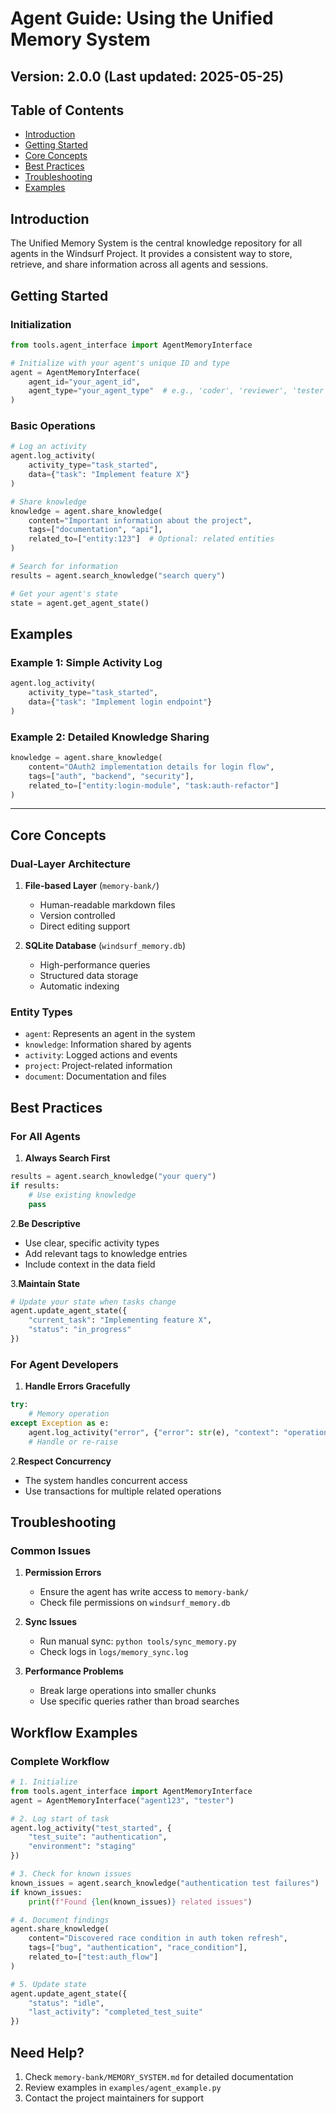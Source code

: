 # Agent Guide: Using the Unified Memory System

## Version: 2.0.0 (Last updated: 2025-05-25)

## Table of Contents

- [Introduction](#introduction)
- [Getting Started](#getting-started)
- [Core Concepts](#core-concepts)
- [Best Practices](#best-practices)
- [Troubleshooting](#troubleshooting)
- [Examples](#examples)

## Introduction

The Unified Memory System is the central knowledge repository for all agents in the Windsurf Project. It provides a consistent way to store, retrieve, and share information across all agents and sessions.

## Getting Started

### Initialization

```python
from tools.agent_interface import AgentMemoryInterface

# Initialize with your agent's unique ID and type
agent = AgentMemoryInterface(
    agent_id="your_agent_id",
    agent_type="your_agent_type"  # e.g., 'coder', 'reviewer', 'tester'
)
```

### Basic Operations

```python
# Log an activity
agent.log_activity(
    activity_type="task_started",
    data={"task": "Implement feature X"}
)

# Share knowledge
knowledge = agent.share_knowledge(
    content="Important information about the project",
    tags=["documentation", "api"],
    related_to=["entity:123"]  # Optional: related entities
)

# Search for information
results = agent.search_knowledge("search query")

# Get your agent's state
state = agent.get_agent_state()
```

## Examples

### Example 1: Simple Activity Log

```python
agent.log_activity(
    activity_type="task_started",
    data={"task": "Implement login endpoint"}
)
```

### Example 2: Detailed Knowledge Sharing

```python
knowledge = agent.share_knowledge(
    content="OAuth2 implementation details for login flow",
    tags=["auth", "backend", "security"],
    related_to=["entity:login-module", "task:auth-refactor"]
)
```

---

## Core Concepts

### Dual-Layer Architecture

1. **File-based Layer** (`memory-bank/`)
   - Human-readable markdown files
   - Version controlled
   - Direct editing support

2. **SQLite Database** (`windsurf_memory.db`)
   - High-performance queries
   - Structured data storage
   - Automatic indexing

### Entity Types

- `agent`: Represents an agent in the system
- `knowledge`: Information shared by agents
- `activity`: Logged actions and events
- `project`: Project-related information
- `document`: Documentation and files

## Best Practices

### For All Agents

1. **Always Search First**

```python
results = agent.search_knowledge("your query")
if results:
    # Use existing knowledge
    pass
```

2.**Be Descriptive**

- Use clear, specific activity types
- Add relevant tags to knowledge entries
- Include context in the data field

3.**Maintain State**

```python
# Update your state when tasks change
agent.update_agent_state({
    "current_task": "Implementing feature X",
    "status": "in_progress"
})
```

### For Agent Developers

1. **Handle Errors Gracefully**

```python
try:
    # Memory operation
except Exception as e:
    agent.log_activity("error", {"error": str(e), "context": "operation_name"})
    # Handle or re-raise
```

2.**Respect Concurrency**

- The system handles concurrent access
- Use transactions for multiple related operations

## Troubleshooting

### Common Issues

1. **Permission Errors**
   - Ensure the agent has write access to `memory-bank/`
   - Check file permissions on `windsurf_memory.db`

2. **Sync Issues**
   - Run manual sync: `python tools/sync_memory.py`
   - Check logs in `logs/memory_sync.log`

3. **Performance Problems**
   - Break large operations into smaller chunks
   - Use specific queries rather than broad searches

## Workflow Examples

### Complete Workflow

```python
# 1. Initialize
from tools.agent_interface import AgentMemoryInterface
agent = AgentMemoryInterface("agent123", "tester")

# 2. Log start of task
agent.log_activity("test_started", {
    "test_suite": "authentication",
    "environment": "staging"
})

# 3. Check for known issues
known_issues = agent.search_knowledge("authentication test failures")
if known_issues:
    print(f"Found {len(known_issues)} related issues")

# 4. Document findings
agent.share_knowledge(
    content="Discovered race condition in auth token refresh",
    tags=["bug", "authentication", "race_condition"],
    related_to=["test:auth_flow"]
)

# 5. Update state
agent.update_agent_state({
    "status": "idle",
    "last_activity": "completed_test_suite"
})
```

## Need Help?

1. Check `memory-bank/MEMORY_SYSTEM.md` for detailed documentation
2. Review examples in `examples/agent_example.py`
3. Contact the project maintainers for support
